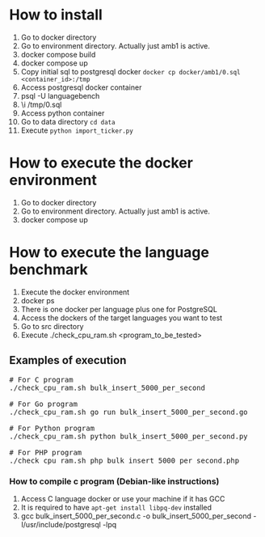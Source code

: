 # How to install
1. Go to docker directory
1. Go to environment directory. Actually just amb1 is active.
1. docker compose build
1. docker compose up
1. Copy initial sql to postgresql docker `docker cp docker/amb1/0.sql <container_id>:/tmp`
1. Access postgresql docker container
1. psql -U languagebench
1. \i /tmp/0.sql
1. Access python container
1. Go to data directory `cd data`
1. Execute `python import_ticker.py`

# How to execute the docker environment
1. Go to docker directory
1. Go to environment directory. Actually just amb1 is active.
1. docker compose up

# How to execute the language benchmark
1. Execute the docker environment
1. docker ps
1. There is one docker per language plus one for PostgreSQL
1. Access the dockers of the target languages you want to test
1. Go to src directory
1. Execute ./check_cpu_ram.sh <program_to_be_tested>

## Examples of execution
<pre>
# For C program
./check_cpu_ram.sh bulk_insert_5000_per_second

# For Go program
./check_cpu_ram.sh go run bulk_insert_5000_per_second.go

# For Python program
./check_cpu_ram.sh python bulk_insert_5000_per_second.py

# For PHP program
./check_cpu_ram.sh php bulk_insert_5000_per_second.php
</pre>

### How to compile c program (Debian-like instructions)
1. Access C language docker or use your machine if it has GCC
1. It is required to have `apt-get install libpq-dev` installed
1. gcc bulk_insert_5000_per_second.c -o bulk_insert_5000_per_second -I/usr/include/postgresql -lpq
